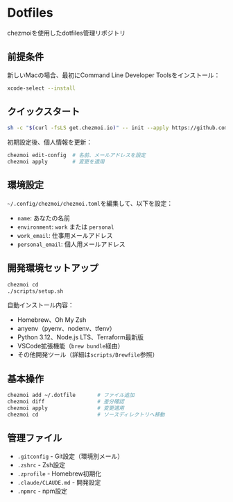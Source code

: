 # Dotfiles

chezmoiを使用したdotfiles管理リポジトリ

## 前提条件

新しいMacの場合、最初にCommand Line Developer Toolsをインストール：
```bash
xcode-select --install
```

## クイックスタート

```bash
sh -c "$(curl -fsLS get.chezmoi.io)" -- init --apply https://github.com/hirobf10/dotfiles.git
```

初期設定後、個人情報を更新：
```bash
chezmoi edit-config  # 名前、メールアドレスを設定
chezmoi apply        # 変更を適用
```

## 環境設定

`~/.config/chezmoi/chezmoi.toml`を編集して、以下を設定：
- `name`: あなたの名前
- `environment`: `work` または `personal`
- `work_email`: 仕事用メールアドレス
- `personal_email`: 個人用メールアドレス

## 開発環境セットアップ

```bash
chezmoi cd
./scripts/setup.sh
```

自動インストール内容：
- Homebrew、Oh My Zsh
- anyenv（pyenv、nodenv、tfenv）
- Python 3.12、Node.js LTS、Terraform最新版
- VSCode拡張機能（`brew bundle`経由）
- その他開発ツール（詳細は`scripts/Brewfile`参照）

## 基本操作

```bash
chezmoi add ~/.dotfile       # ファイル追加
chezmoi diff                 # 差分確認
chezmoi apply                # 変更適用
chezmoi cd                   # ソースディレクトリへ移動
```

## 管理ファイル

- `.gitconfig` - Git設定（環境別メール）
- `.zshrc` - Zsh設定
- `.zprofile` - Homebrew初期化
- `.claude/CLAUDE.md` - 開発設定
- `.npmrc` - npm設定
